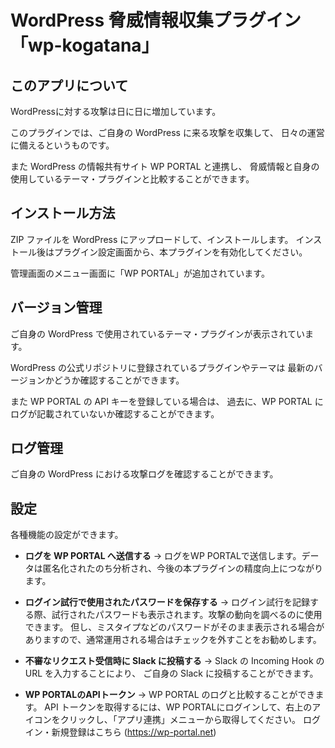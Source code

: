 WordPress 脅威情報収集プラグイン「wp-kogatana」
===============================================

このアプリについて
-------------------------

WordPressに対する攻撃は日に日に増加しています。

このプラグインでは、ご自身の WordPress に来る攻撃を収集して、
日々の運営に備えるというものです。

また WordPress の情報共有サイト WP PORTAL と連携し、
脅威情報と自身の使用しているテーマ・プラグインと比較することができます。

インストール方法
------------------------

ZIP ファイルを WordPress にアップロードして、インストールします。
インストール後はプラグイン設定画面から、本プラグインを有効化してください。

管理画面のメニュー画面に「WP PORTAL」が追加されています。

バージョン管理
-------------------------

ご自身の WordPress で使用されているテーマ・プラグインが表示されています。

WordPress の公式リポジトリに登録されているプラグインやテーマは
最新のバージョンかどうか確認することができます。

また WP PORTAL の API キーを登録している場合は、
過去に、WP PORTAL にログが記載されていないか確認することができます。

ログ管理
-------------------------

ご自身の WordPress における攻撃ログを確認することができます。


設定
--------------------------

各種機能の設定ができます。

* **ログを WP PORTAL へ送信する** → ログをWP PORTALで送信します。データは匿名化されたのち分析され、今後の本プラグインの精度向上につながります。

* **ログイン試行で使用されたパスワードを保存する** → ログイン試行を記録する際、試行されたパスワードも表示されます。攻撃の動向を調べるのに使用できます。
但し、ミスタイプなどのパスワードがそのまま表示される場合がありますので、通常運用される場合はチェックを外すことをお勧めします。

* **不審なリクエスト受信時に Slack に投稿する** → Slack の Incoming Hook の URL を入力することにより、
ご自身の Slack に投稿することができます。

* **WP PORTALのAPIトークン** → WP PORTAL のログと比較することができます。
API トークンを取得するには、WP PORTALにログインして、右上のアイコンをクリックし、「アプリ連携」メニューから取得してください。 
ログイン・新規登録はこちら (https://wp-portal.net) 



